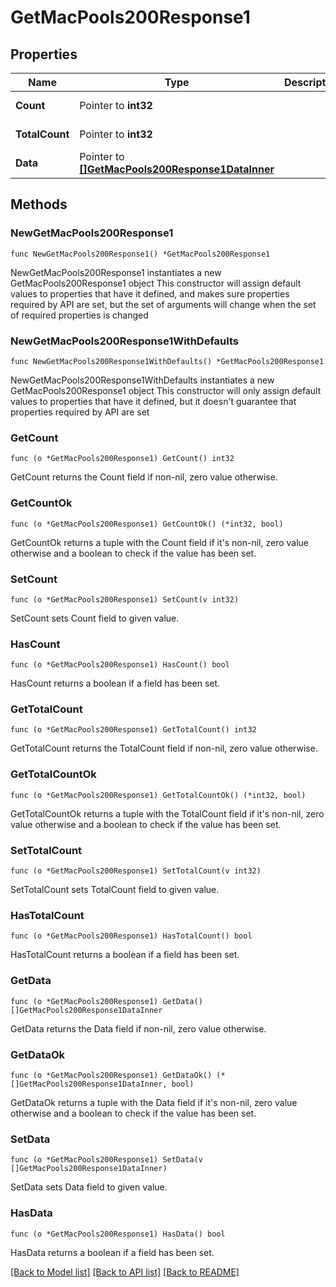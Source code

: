 # GetMacPools200Response1

## Properties

Name | Type | Description | Notes
------------ | ------------- | ------------- | -------------
**Count** | Pointer to **int32** |  | [optional] [readonly] 
**TotalCount** | Pointer to **int32** |  | [optional] [readonly] 
**Data** | Pointer to [**[]GetMacPools200Response1DataInner**](GetMacPools200Response1DataInner.md) |  | [optional] [readonly] 

## Methods

### NewGetMacPools200Response1

`func NewGetMacPools200Response1() *GetMacPools200Response1`

NewGetMacPools200Response1 instantiates a new GetMacPools200Response1 object
This constructor will assign default values to properties that have it defined,
and makes sure properties required by API are set, but the set of arguments
will change when the set of required properties is changed

### NewGetMacPools200Response1WithDefaults

`func NewGetMacPools200Response1WithDefaults() *GetMacPools200Response1`

NewGetMacPools200Response1WithDefaults instantiates a new GetMacPools200Response1 object
This constructor will only assign default values to properties that have it defined,
but it doesn't guarantee that properties required by API are set

### GetCount

`func (o *GetMacPools200Response1) GetCount() int32`

GetCount returns the Count field if non-nil, zero value otherwise.

### GetCountOk

`func (o *GetMacPools200Response1) GetCountOk() (*int32, bool)`

GetCountOk returns a tuple with the Count field if it's non-nil, zero value otherwise
and a boolean to check if the value has been set.

### SetCount

`func (o *GetMacPools200Response1) SetCount(v int32)`

SetCount sets Count field to given value.

### HasCount

`func (o *GetMacPools200Response1) HasCount() bool`

HasCount returns a boolean if a field has been set.

### GetTotalCount

`func (o *GetMacPools200Response1) GetTotalCount() int32`

GetTotalCount returns the TotalCount field if non-nil, zero value otherwise.

### GetTotalCountOk

`func (o *GetMacPools200Response1) GetTotalCountOk() (*int32, bool)`

GetTotalCountOk returns a tuple with the TotalCount field if it's non-nil, zero value otherwise
and a boolean to check if the value has been set.

### SetTotalCount

`func (o *GetMacPools200Response1) SetTotalCount(v int32)`

SetTotalCount sets TotalCount field to given value.

### HasTotalCount

`func (o *GetMacPools200Response1) HasTotalCount() bool`

HasTotalCount returns a boolean if a field has been set.

### GetData

`func (o *GetMacPools200Response1) GetData() []GetMacPools200Response1DataInner`

GetData returns the Data field if non-nil, zero value otherwise.

### GetDataOk

`func (o *GetMacPools200Response1) GetDataOk() (*[]GetMacPools200Response1DataInner, bool)`

GetDataOk returns a tuple with the Data field if it's non-nil, zero value otherwise
and a boolean to check if the value has been set.

### SetData

`func (o *GetMacPools200Response1) SetData(v []GetMacPools200Response1DataInner)`

SetData sets Data field to given value.

### HasData

`func (o *GetMacPools200Response1) HasData() bool`

HasData returns a boolean if a field has been set.


[[Back to Model list]](../README.md#documentation-for-models) [[Back to API list]](../README.md#documentation-for-api-endpoints) [[Back to README]](../README.md)


